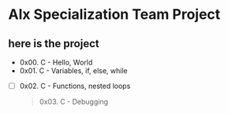 # <h1>Alx Specialization Team Project</h1>

## here is the project

- 0x00. C - Hello, World
- 0x01. C - Variables, if, else, while
- [ ] 0x02. C - Functions, nested loops
  > 0x03. C - Debugging
